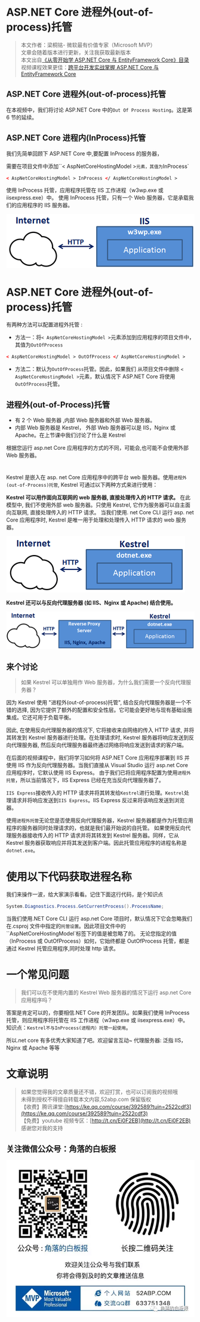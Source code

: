 # ASP.NET Core 进程外(out-of-process)托管

> 本文作者：梁桐铭- 微软最有价值专家（Microsoft MVP） </br>
> 文章会随着版本进行更新，关注我获取最新版本 </br>
> 本文出自[《从零开始学 ASP.NET Core 与 EntityFramework Core》目录](https://www.52abp.com/Wiki/mvc/latest) </br>
> 视频课程效果更佳：[跨平台开发实战掌握 ASP.NET Core 与 EntityFramework Core
> ](https://www.52abp.com/College/Course/1) </br>

## ASP.NET Core 进程外(out-of-process)托管

在本视频中，我们将讨论 ASP.NET Core 中的`Out Of Process Hosting`。这是第 6 节的延续。

## ASP.NET Core 进程内(InProcess)托管

我们先简单回顾下 ASP.NET Core 中,要配置 InProcess 的服务器，

需要在项目文件中添加``< AspNetCoreHostingModel >`元素，其值为`InProcess`

```xml
< AspNetCoreHostingModel > InProcess </ AspNetCoreHostingModel >
```

使用 InProcess 托管，应用程序托管在 IIS 工作进程（w3wp.exe 或 iisexpress.exe）中。
使用 InProcess 托管，只有一个 Web 服务器，它是承载我们的应用程序的 IIS 服务器。

![7 进程内托管图示](images/7-1.png)

# ASP.NET Core 进程外(out-of-process)托管

有两种方法可以配置进程外托管 :

- 方法一：将`< AspNetCoreHostingModel >`元素添加到应用程序的项目文件中，其值为`OutOfProcess`

```xml
< AspNetCoreHostingModel > OutOfProcess </ AspNetCoreHostingModel >
```

- 方法二：默认为`OutOfProcess`托管。因此，如果我们 从项目文件中删除 `< AspNetCoreHostingModel >`元素，默认情况下 ASP.NET Core 将使用`OutOfProcess`托管。

## 进程外(out-of-Process)托管

- 有 2 个 Web 服务器 ,内部 Web 服务器和外部 Web 服务器。
- 内部 Web 服务器是 Kestrel， 外部 Web 服务器可以是 IIS，Nginx 或 Apache。在上节课中我们讨论了什么是 Kestrel

根据您运行 asp.net Core 应用程序的方式的不同，可能会,也可能不会使用外部 Web 服务器。

#

Kestrel 是嵌入在 asp. net Core 应用程序中的跨平台 web 服务器。使用`进程外(out-of-Process)托管`, Kestrel 可通过以下两种方式来进行使用：

**Kestrel 可以用作面向互联网的 web 服务器, 直接处理传入的 HTTP 请求。**
在此模型中, 我们不使用外部 web 服务器。只使用 Kestrel, 它作为服务器可以自主面向互联网, 直接处理传入的 HTTP 请求。
当我们使用. net Core CLI 运行 asp. net Core 应用程序时, Kestrel 是唯一用于处理和处理传入 HTTP 请求的 web 服务器。

![kestrel直面互联网](images/7-2.png)

**Kestrel 还可以与反向代理服务器 (如 IIS、Nginx 或 Apache) 结合使用。**

![配合方向代理](images/7-3.png)

## 来个讨论

> 如果 Kestrel 可以单独用作 Web 服务器，为什么我们需要一个反向代理服务器？

因为 Kestrel 使用 "进程外(out-of-process)托管", 结合反向代理服务器是一个不错的选择, 因为它提供了额外的配置和安全性层。它可能会更好地与现有基础设施集成。它还可用于负载平衡。

因此, 在使用反向代理服务器的情况下, 它将接收来自网络的传入 HTTP 请求, 并将其转发到 Kestrel 服务器进行处理。在处理请求时, Kestrel 服务器将响应发送到反向代理服务器, 然后反向代理服务器最终通过网络将响应发送到请求的客户端。

在后面的视频课程中，我们将学习如何将 ASP.NET Core 应用程序部署到 IIS 并使用 IIS 作为反向代理服务器。当我们直接从 Visual Studio 运行 asp.net Core 应用程序时，它默认使用 IIS Express。
由于我们已将应用程序配置为使用`进程外托管`，所以当前情况下，IIS Express 已经在充当反向代理服务器了。

`IIS Express`接收传入的 HTTP 请求并将其转发给`Kestrel`进行处理。`Kestrel`处理请求并将响应发送到`IIS Express`。IIS Express 反过来将该响应发送到浏览器。

使用`进程外托管`无论您是否使用反向代理服务器，Kestrel 服务器都是作为托管应用程序的服务器同时处理请求的，也就是我们最开始说的自托管。
如果使用反向代理服务器接收传入的 HTTP 请求并将其转发到 Kestrel 服务器。同样，它从 Kestrel 服务器获取响应并将其发送到客户端。因此托管应用程序的进程名称是`dotnet.exe`。

# 使用以下代码获取进程名称

我们来操作一波，给大家演示看看。记住下面这行代码，是个知识点

```csharp
System.Diagnostics.Process.GetCurrentProcess().ProcessName;
```

当我们使用.NET Core CLI 运行 asp.net Core 项目时，默认情况下它会忽略我们在.csproj 文件中指定的`托管设置`。因此项目文件中的``AspNetCoreHostingModel`标签下的值是被忽略了的。
无论您指定的值（InProcess 或 OutOfProcess）如何，它始终都是 OutOfProcess 托管，都是通过 Kestrel 托管应用程序,同时处理 http 请求。

# 一个常见问题

> 我们可以在不使用内置的 Kestrel Web 服务器的情况下运行 asp.net Core 应用程序吗？

答案是肯定可以的，你要相信.NET Core 的开发团队。如果我们使用 InProcess 托管，则应用程序将托管在 IIS 工作进程（w3wp.exe 或 iisexpress.exe）中。
知识点：`Kestrel不与InProcess(进程内）托管一起使用`。

所以.net core 有多优秀大家知道了吧。欢迎留言互动~
代理服务器: 泛指 IIS，Nginx 或 Apache 等等

# 文章说明

> 如果您觉得我的文章质量还不错，欢迎打赏，也可以订阅我的视频哦 </br>
> 未得到授权不得擅自转载本文内容,52abp.com 保留版权 </br>
> 【收费】腾讯课堂:[https://ke.qq.com/course/392589?tuin=2522cdf3](https://ke.qq.com/course/392589?tuin=2522cdf3) </br>
> 【免费】youtube 视频专区：[http://t.cn/Ei0F2EB](http://t.cn/Ei0F2EB) </br>
> 感谢您对我的支持

## 关注微信公众号：角落的白板报

![公众号：角落的白板报](images/jiaoluowechat.png)
